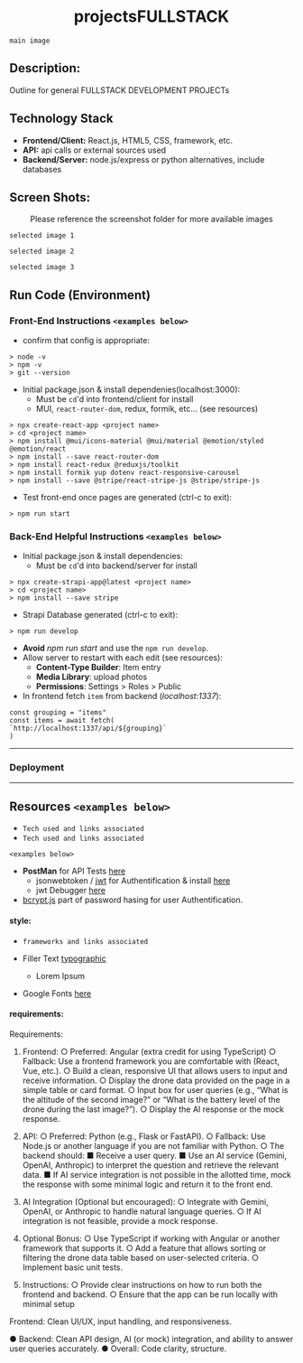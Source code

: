 <h1 align="center">projectsFULLSTACK</h1>

`main image`

## Description:
Outline for general FULLSTACK DEVELOPMENT PROJECTs

## Technology Stack
- **Frontend/Client:** React.js, HTML5, CSS, framework, etc.
- **API:** api calls or external sources used
- **Backend/Server:** node.js/express or python alternatives, include databases

## Screen Shots:
<p align="center">Please reference the screenshot folder for more available images</p>

`selected image 1`

`selected image 2`

`selected image 3`

## Run Code (Environment)

### Front-End Instructions `<examples below>`
- confirm that config is appropriate:
```
> node -v
> npm -v
> git --version
```

- Initial package.json & install dependenies(localhost:3000):
    - Must be `cd`'d into frontend/client for install
    - MUI, `react-router-dom`, redux, formik, etc... (see resources)
```
> npx create-react-app <project name>
> cd <project name>
> npm install @mui/icons-material @mui/material @emotion/styled @emotion/react
> npm install --save react-router-dom
> npm install react-redux @reduxjs/toolkit
> npm install formik yup dotenv react-responsive-carousel
> npm install --save @stripe/react-stripe-js @stripe/stripe-js
```
- Test front-end once pages are generated (ctrl-c to exit):
```
> npm run start
```

### Back-End Helpful Instructions `<examples below>`
- Initial package.json & install dependencies:
    - Must be `cd`'d into backend/server for install
```
> npx create-strapi-app@latest <project name>
> cd <project name>
> npm install --save stripe
```
- Strapi Database generated (ctrl-c to exit):
```
> npm run develop
```
- **Avoid** *npm run start* and use the `npm run develop`. 
- Allow server to restart with each edit (see resources): 
    - **Content-Type Builder**: Item entry
    - **Media Library**: upload photos
    - **Permissions**: Settings > Roles > Public 
- In frontend fetch `item` from backend (*localhost:1337*):
```
const grouping = "items"
const items = await fetch(
`http://localhost:1337/api/${grouping}`
)
```
--------------------------
### Deployment

--------------------------
## Resources `<examples below>`

- `Tech used and links associated`
- `Tech used and links associated`

`<examples below>`
- **PostMan** for API Tests [here](https://www.postman.com/)
    - jsonwebtoken / [jwt](https://jwt.io/) for Authentification & install [here](https://www.npmjs.com/package/jsonwebtoken)
    - jwt Debugger [here](https://jwt.io/#debugger-io)
- [bcrypt.js](https://www.npmjs.com/package/bcryptjs) part of password hasing for user Authentification. 


#### **style:** 
- `frameworks and links associated`

- Filler Text [typographic](https://generator.lorem-ipsum.info/)
    - Lorem Ipsum 
- Google Fonts [here](https://fonts.google.com/)

#### **requirements:** 
Requirements:
1. Frontend:
○ Preferred: Angular (extra credit for using TypeScript)
○ Fallback: Use a frontend framework you are comfortable with (React, Vue, etc.).
○ Build a clean, responsive UI that allows users to input and receive information.
○ Display the drone data provided on the page in a simple table or card format.
○ Input box for user queries (e.g., “What is the altitude of the second image?” or
“What is the battery level of the drone during the last image?”).
○ Display the AI response or the mock response.
2. API:
○ Preferred: Python (e.g., Flask or FastAPI).
○ Fallback: Use Node.js or another language if you are not familiar with Python.
○ The backend should:
■ Receive a user query.
■ Use an AI service (Gemini, OpenAI, Anthropic) to interpret the question
and retrieve the relevant data.
■ If AI service integration is not possible in the allotted time, mock the
response with some minimal logic and return it to the front end.

3. AI Integration (Optional but encouraged):
○ Integrate with Gemini, OpenAI, or Anthropic to handle natural language
queries.
○ If AI integration is not feasible, provide a mock response.
4. Optional Bonus:
○ Use TypeScript if working with Angular or another framework that supports it.
○ Add a feature that allows sorting or filtering the drone data table based on
user-selected criteria.
○ Implement basic unit tests.
5. Instructions:
○ Provide clear instructions on how to run both the frontend and backend.
○ Ensure that the app can be run locally with minimal setup

Frontend: Clean UI/UX, input handling, and responsiveness.

● Backend: Clean API design, AI (or mock) integration, and ability to answer user queries
accurately.
● Overall: Code clarity, structure.


<!-- 
### TODO stx: 
Future Structure (stx):
-->
